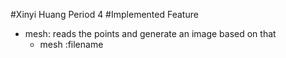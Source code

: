 #Xinyi Huang Period 4
#Implemented Feature
- mesh: reads the points and generate an image based on that
	- mesh :filename
